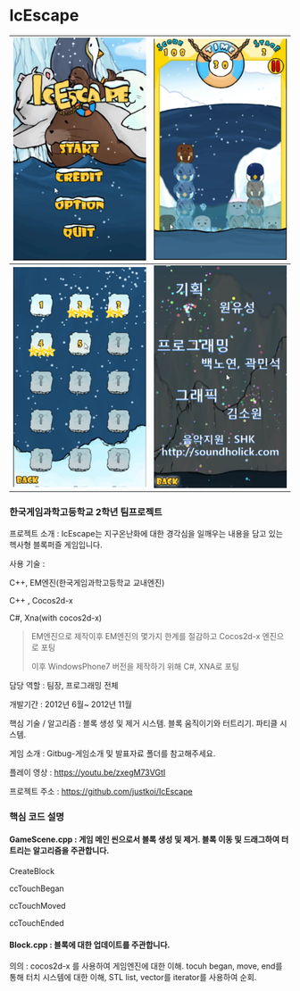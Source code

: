 # IcEscape
| ![a](./img/1.PNG) | ![a](./img/2.PNG) |
| ---------------- | ---------------- |
| ![a](./img/3.PNG) | ![a](./img/4.PNG) |

### 한국게임과학고등학교 2학년 팀프로젝트

프로젝트 소개 : IcEscape는 지구온난화에 대한 경각심을 일깨우는 내용을 담고 있는 헥사형 블록퍼즐 게임입니다.

사용 기술 : 

C++, EM엔진(한국게임과학고등학교 교내엔진)

C++ , Cocos2d-x

C#, Xna(with cocos2d-x)

> EM엔진으로 제작이후 EM엔진의 몇가지 한계를 절감하고 Cocos2d-x 엔진으로 포팅
>
> 이후 WindowsPhone7 버전을 제작하기 위해 C#, XNA로 포팅

담당 역할 : 팀장, 프로그래밍 전체

개발기간 : 2012년 6월~ 2012년 11월

핵심 기술 / 알고리즘 : 블록 생성 및 제거 시스템. 블록 움직이기와 터트리기. 파티클 시스템.

게임 소개 : Gitbug-게임소개 및 발표자료 폴더를 참고해주세요.

플레이 영상 : https://youtu.be/zxegM73VGtI

프로젝트 주소 : https://github.com/justkoi/IcEscape

### 핵심 코드 설명

#### GameScene.cpp : 게임 메인 씬으로서 블록 생성 및 제거. 블록 이동 및 드래그하여 터트리는 알고리즘을 주관합니다.

CreateBlock

ccTouchBegan

ccTouchMoved

ccTouchEnded

#### Block.cpp : 블록에 대한 업데이트를 주관합니다.

의의 : cocos2d-x 를 사용하여 게임엔진에 대한 이해. tocuh began, move, end를 통해 터치 시스템에 대한 이해, STL list, vector를 iterator를 사용하여 순회.
